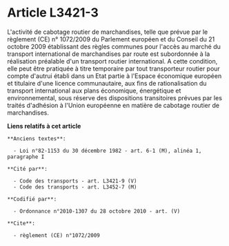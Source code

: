 # Article L3421-3

L'activité de cabotage routier de marchandises, telle que prévue par le règlement (CE) n° 1072/2009 du Parlement européen et
du Conseil du 21 octobre 2009 établissant des règles communes pour l'accès au marché du transport international de
marchandises par route est subordonnée à la réalisation préalable d'un transport routier international. A cette condition,
elle peut être pratiquée à titre temporaire par tout transporteur routier pour compte d'autrui établi dans un Etat partie à
l'Espace économique européen et titulaire d'une licence communautaire, aux fins de rationalisation du transport international
aux plans économique, énergétique et environnemental, sous réserve des dispositions transitoires prévues par les traités
d'adhésion à l'Union européenne en matière de cabotage routier de marchandises.

**Liens relatifs à cet article**

	**Anciens textes**:

	  - Loi n°82-1153 du 30 décembre 1982 - art. 6-1 (M), alinéa 1, paragraphe I

	**Cité par**:

	  - Code des transports - art. L3421-9 (V)
	  - Code des transports - art. L3452-7 (M)

	**Codifié par**:

	  - Ordonnance n°2010-1307 du 28 octobre 2010 - art. (V)

	**Cite**:

	  - règlement (CE) n°1072/2009

